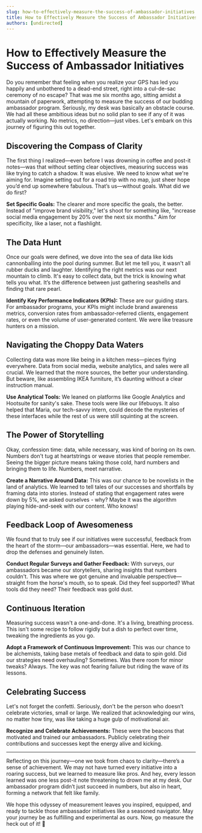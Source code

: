 ```yaml
---
slug: how-to-effectively-measure-the-success-of-ambassador-initiatives
title: How to Effectively Measure the Success of Ambassador Initiatives
authors: [undirected]
---
```



# How to Effectively Measure the Success of Ambassador Initiatives

Do you remember that feeling when you realize your GPS has led you happily and unbothered to a dead-end street, right into a cul-de-sac ceremony of no escape? That was me six months ago, sitting amidst a mountain of paperwork, attempting to measure the success of our budding ambassador program. Seriously, my desk was basically an obstacle course. We had all these ambitious ideas but no solid plan to see if any of it was actually working. No metrics, no direction—just vibes. Let's embark on this journey of figuring this out together.  

## Discovering the Compass of Clarity

The first thing I realized—even before I was drowning in coffee and post-it notes—was that without setting clear objectives, measuring success was like trying to catch a shadow. It was elusive. We need to know what we're aiming for. Imagine setting out for a road trip with no map, just sheer hope you’d end up somewhere fabulous. That’s us—without goals. What did we do first?

**Set Specific Goals:** The clearer and more specific the goals, the better. Instead of "improve brand visibility," let's shoot for something like, "increase social media engagement by 20% over the next six months." Aim for specificity, like a laser, not a flashlight. 

## The Data Hunt

Once our goals were defined, we dove into the sea of data like kids cannonballing into the pool during summer. But let me tell you, it wasn't all rubber ducks and laughter. Identifying the right metrics was our next mountain to climb. It's easy to collect data, but the trick is knowing what tells you what. It’s the difference between just gathering seashells and finding that rare pearl.

**Identify Key Performance Indicators (KPIs):** These are our guiding stars. For ambassador programs, your KPIs might include brand awareness metrics, conversion rates from ambassador-referred clients, engagement rates, or even the volume of user-generated content. We were like treasure hunters on a mission.

## Navigating the Choppy Data Waters

Collecting data was more like being in a kitchen mess—pieces flying everywhere. Data from social media, website analytics, and sales were all crucial. We learned that the more sources, the better your understanding. But beware, like assembling IKEA furniture, it’s daunting without a clear instruction manual.

**Use Analytical Tools:** We leaned on platforms like Google Analytics and Hootsuite for sanity's sake. These tools were like our lifebuoys. It also helped that Maria, our tech-savvy intern, could decode the mysteries of these interfaces while the rest of us were still squinting at the screen.

## The Power of Storytelling

Okay, confession time: data, while necessary, was kind of boring on its own. Numbers don't tug at heartstrings or weave stories that people remember. Seeing the bigger picture means taking those cold, hard numbers and bringing them to life. Numbers, meet narrative.

**Create a Narrative Around Data:** This was our chance to be novelists in the land of analytics. We learned to tell tales of our successes and shortfalls by framing data into stories. Instead of stating that engagement rates were down by 5%, we asked ourselves - why? Maybe it was the algorithm playing hide-and-seek with our content. Who knows!

## Feedback Loop of Awesomeness

We found that to truly see if our initiatives were successful, feedback from the heart of the storm—our ambassadors—was essential. Here, we had to drop the defenses and genuinely listen.

**Conduct Regular Surveys and Gather Feedback:** With surveys, our ambassadors became our storytellers, sharing insights that numbers couldn't. This was where we got genuine and invaluable perspective—straight from the horse's mouth, so to speak. Did they feel supported? What tools did they need? Their feedback was gold dust.

## Continuous Iteration

Measuring success wasn't a one-and-done. It's a living, breathing process. This isn't some recipe to follow rigidly but a dish to perfect over time, tweaking the ingredients as you go.

**Adopt a Framework of Continuous Improvement:** This was our chance to be alchemists, taking base metals of feedback and data to spin gold. Did our strategies need overhauling? Sometimes. Was there room for minor tweaks? Always. The key was not fearing failure but riding the wave of its lessons.

## Celebrating Success

Let's not forget the confetti. Seriously, don't be the person who doesn’t celebrate victories, small or large. We realized that acknowledging our wins, no matter how tiny, was like taking a huge gulp of motivational air.

**Recognize and Celebrate Achievements:** These were the beacons that motivated and trained our ambassadors. Publicly celebrating their contributions and successes kept the energy alive and kicking.

---

Reflecting on this journey—one we took from chaos to clarity—there’s a sense of achievement. We may not have turned every initiative into a roaring success, but we learned to measure like pros. And hey, every lesson learned was one less post-it note threatening to drown me at my desk. Our ambassador program didn’t just succeed in numbers, but also in heart, forming a network that felt like family. 

We hope this odyssey of measurement leaves you inspired, equipped, and ready to tackle those ambassador initiatives like a seasoned navigator. May your journey be as fulfilling and experimental as ours. Now, go measure the heck out of it! 🎉